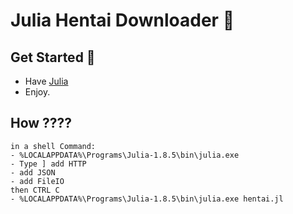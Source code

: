 
# Julia Hentai Downloader 📝  

## Get Started 🚀  
 - Have [Julia](julialang.org)
 - Enjoy.

## How ????
    in a shell Command:
    - %LOCALAPPDATA%\Programs\Julia-1.8.5\bin\julia.exe
    - Type ] add HTTP
    - add JSON
    - add FileIO
    then CTRL C
    - %LOCALAPPDATA%\Programs\Julia-1.8.5\bin\julia.exe hentai.jl

